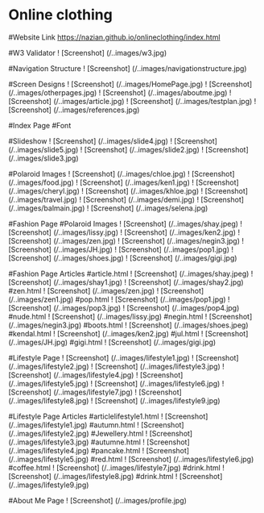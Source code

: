 # Online clothing 

#Website Link
https://nazian.github.io/onlineclothing/index.html

#W3 Validator
! [Screenshot] (/..images/w3.jpg)

#Navigation Structure 
! [Screenshot] (/..images/navigationstructure.jpg)

#Screen Designs 
! [Screenshot] (/..images/HomePage.jpg)
! [Screenshot] (/..images/otherpages.jpg)
! [Screenshot] (/..images/aboutme.jpg)
! [Screenshot] (/..images/article.jpg)
! [Screenshot] (/..images/testplan.jpg)
! [Screenshot] (/..images/references.jpg)

#Index Page 
#Font 
<link href="https://fonts.googleapis.com/css?family=League+Script" rel="stylesheet">

#Slideshow 
! [Screenshot] (/..images/slide4.jpg)
! [Screenshot] (/..images/slide5.jpg)
! [Screenshot] (/..images/slide2.jpg)
! [Screenshot] (/..images/slide3.jpg)

#Polaroid Images 
! [Screenshot] (/..images/chloe.jpg)
! [Screenshot] (/..images/food.jpg)
! [Screenshot] (/..images/ken1.jpg)
! [Screenshot] (/..images/cheryl.jpg)
! [Screenshot] (/..images/khloe.jpg)
! [Screenshot] (/..images/travel.jpg)
! [Screenshot] (/..images/demi.jpg)
! [Screenshot] (/..images/balmain.jpg)
! [Screenshot] (/..images/selena.jpg)

#Fashion Page 
#Polaroid Images 
! [Screenshot] (/..images/shay.jpeg)
! [Screenshot] (/..images/lissy.jpg)
! [Screenshot] (/..images/ken2.jpg)
! [Screenshot] (/..images/zen.jpg)
! [Screenshot] (/..images/negin3.jpg)
! [Screenshot] (/..images/JH.jpg)
! [Screenshot] (/..images/pop1.jpg)
! [Screenshot] (/..images/shoes.jpg)
! [Screenshot] (/..images/gigi.jpg)

#Fashion Page Articles
#article.html 
! [Screenshot] (/..images/shay.jpeg)
! [Screenshot] (/..images/shay1.jpg)
! [Screenshot] (/..images/shay2.jpg)
#zen.html
! [Screenshot] (/..images/zen.jpg)
! [Screenshot] (/..images/zen1.jpg)
#pop.html
! [Screenshot] (/..images/pop1.jpg)
! [Screenshot] (/..images/pop3.jpg)
! [Screenshot] (/..images/pop4.jpg)
#nude.html
! [Screenshot] (/..images/lissy.jpg)
#negin.html
! [Screenshot] (/..images/negin3.jpg)
#boots.html
! [Screenshot] (/..images/shoes.jpeg)
#kendal.html
! [Screenshot] (/..images/ken2.jpg)
#jul.html
! [Screenshot] (/..images/JH.jpg)
#gigi.html
! [Screenshot] (/..images/gigi.jpg)

#Lifestyle Page 
! [Screenshot] (/..images/lifestyle1.jpg)
! [Screenshot] (/..images/lifestyle2.jpg)
! [Screenshot] (/..images/lifestyle3.jpg)
! [Screenshot] (/..images/lifestyle4.jpg)
! [Screenshot] (/..images/lifestyle5.jpg)
! [Screenshot] (/..images/lifestyle6.jpg)
! [Screenshot] (/..images/lifestyle7.jpg)
! [Screenshot] (/..images/lifestyle8.jpg)
! [Screenshot] (/..images/lifestyle9.jpg)

#Lifestyle Page Articles 
#articlelifestyle1.html
! [Screenshot] (/..images/lifestyle1.jpg)
#autumn.html
! [Screenshot] (/..images/lifestyle2.jpg)
#Jewellery.html
! [Screenshot] (/..images/lifestyle3.jpg)
#autumne.html
! [Screenshot] (/..images/lifestyle4.jpg)
#pancake.html
! [Screenshot] (/..images/lifestyle5.jpg)
#red.html
! [Screenshot] (/..images/lifestyle6.jpg)
#coffee.html
! [Screenshot] (/..images/lifestyle7.jpg)
#drink.html
! [Screenshot] (/..images/lifestyle8.jpg)
#drink.html
! [Screenshot] (/..images/lifestyle9.jpg)

#About Me Page 
! [Screenshot] (/..images/profile.jpg)
<script async defer src="https://maps.googleapis.com/maps/api/js?key=AIzaSyAc8QKYR9fBzOJhaRzJx7LjWdUrkZ_U3S0&callback=initMap" type="text/javascript"></script>


